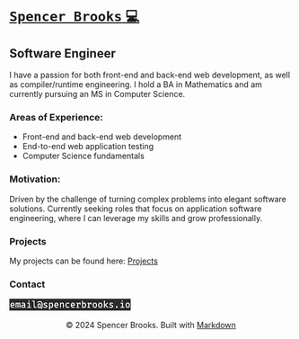 # [ `Spencer Brooks` `💻`](/hextobin)

## Software Engineer

I have a passion for both front-end and back-end web development, as well as compiler/runtime engineering. I hold a BA in Mathematics and am currently pursuing an MS in Computer Science.

### Areas of Experience:

- Front-end and back-end web development
- End-to-end web application testing
- Computer Science fundamentals

### Motivation:

Driven by the challenge of turning complex problems into elegant software solutions. Currently seeking roles that focus on application software engineering, where I can leverage my skills and grow professionally.

### Projects

My projects can be found here: [Projects](/hextobin/projects)

### Contact

![contact email](sendithere.jpeg)

<center>
	© 2024 Spencer Brooks. Built with <a target="_blank" href="https://en.wikipedia.org/wiki/Markdown">Markdown</a>
</center>
